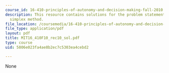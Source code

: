 ```yaml
---
course_id: 16-410-principles-of-autonomy-and-decision-making-fall-2010
description: This resource contains solutions for the problem statements related to
  simplex method.
file_location: /coursemedia/16-410-principles-of-autonomy-and-decision-making-fall-2010/5806e023fa4ae8b2ec7c5303ea4cebd2_MIT16_410F10_rec10_sol.pdf
file_type: application/pdf
layout: pdf
title: MIT16_410F10_rec10_sol.pdf
type: course
uid: 5806e023fa4ae8b2ec7c5303ea4cebd2

---
```

None